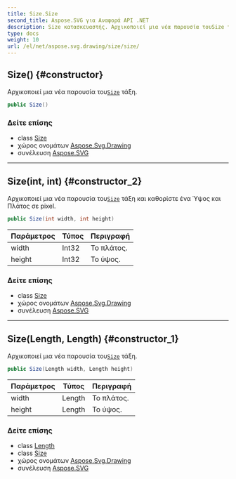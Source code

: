 ```yaml
---
title: Size.Size
second_title: Aspose.SVG για Αναφορά API .NET
description: Size κατασκευαστής. Αρχικοποιεί μια νέα παρουσία τουSize τάξη.
type: docs
weight: 10
url: /el/net/aspose.svg.drawing/size/size/
---
```

## Size() {#constructor}

Αρχικοποιεί μια νέα παρουσία του[`Size`](../) τάξη.

```csharp
public Size()
```

### Δείτε επίσης

* class [Size](../)
* χώρος ονομάτων [Aspose.Svg.Drawing](../../size/)
* συνέλευση [Aspose.SVG](../../../)

---

## Size(int, int) {#constructor_2}

Αρχικοποιεί μια νέα παρουσία του[`Size`](../) τάξη και καθορίστε ένα Ύψος και Πλάτος σε pixel.

```csharp
public Size(int width, int height)
```

| Παράμετρος | Τύπος | Περιγραφή |
| --- | --- | --- |
| width | Int32 | Το πλάτος. |
| height | Int32 | Το ύψος. |

### Δείτε επίσης

* class [Size](../)
* χώρος ονομάτων [Aspose.Svg.Drawing](../../size/)
* συνέλευση [Aspose.SVG](../../../)

---

## Size(Length, Length) {#constructor_1}

Αρχικοποιεί μια νέα παρουσία του[`Size`](../) τάξη.

```csharp
public Size(Length width, Length height)
```

| Παράμετρος | Τύπος | Περιγραφή |
| --- | --- | --- |
| width | Length | Το πλάτος. |
| height | Length | Το ύψος. |

### Δείτε επίσης

* class [Length](../../length/)
* class [Size](../)
* χώρος ονομάτων [Aspose.Svg.Drawing](../../size/)
* συνέλευση [Aspose.SVG](../../../)


